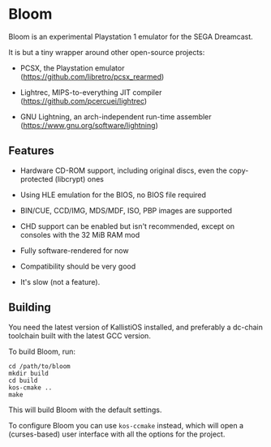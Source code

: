 Bloom
=====

Bloom is an experimental Playstation 1 emulator for the SEGA Dreamcast.

It is but a tiny wrapper around other open-source projects:

- PCSX, the Playstation emulator
  (https://github.com/libretro/pcsx_rearmed)

- Lightrec, MIPS-to-everything JIT compiler
  (https://github.com/pcercuei/lightrec)

- GNU Lightning, an arch-independent run-time assembler
  (https://www.gnu.org/software/lightning)

Features
--------

- Hardware CD-ROM support, including original discs, even the
copy-protected (libcrypt) ones

- Using HLE emulation for the BIOS, no BIOS file required

- BIN/CUE, CCD/IMG, MDS/MDF, ISO, PBP images are supported

- CHD support can be enabled but isn't recommended, except on consoles
  with the 32 MiB RAM mod

- Fully software-rendered for now

- Compatibility should be very good

- It's slow (not a feature).

Building
--------

You need the latest version of KallistiOS installed, and preferably a
dc-chain toolchain built with the latest GCC version.

To build Bloom, run:

```
cd /path/to/bloom
mkdir build
cd build
kos-cmake ..
make
```

This will build Bloom with the default settings.

To configure Bloom you can use `kos-ccmake` instead, which will open a
(curses-based) user interface with all the options for the project.
